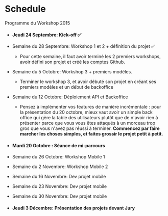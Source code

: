# Schedule
Programme du Workshop 2015

* #### Jeudi 24 Septembre: Kick-off :white_check_mark:

* Semaine du 28 Septembre: Workshop 1 et 2 + définition du projet :white_check_mark:

  * Pour cette semaine, il faut avoir terminé les 2 premiers workshops, avoir défini son projet et créé les comptes Github.

* Semaine du 5 Octobre: Workshop 3 + premiers modèles.
  * Terminer le workshop 3, et avoir débuté son projet en créant ses premiers modèles et un début de backoffice

* Semaine du 12 Octobre: Déploiement API et Backoffice
  * Pensez à implémenter vos features de manière incrémentale : pour la présentation du 20 octobre, mieux vaut avoir un simple back office qui gère la table des utilisateurs plutôt que de n'avoir rien à présenter parce que vous vous êtes attaqués à un morceau trop gros que vous n'avez pas réussi à terminer. **Commencez par faire marcher les choses simples, et faites grossir le projet petit à petit.**

* #### Mardi 20 Octobre : Séance de mi-parcours

* Semaine du 26 Octobre: Workshop Mobile 1

* Semaine du 2 Novembre: Workshop Mobile 2

* Semaine du 16 Novembre: Dev projet mobile

* Semaine du 23 Novembre: Dev projet mobile

* Semaine du 30 Novembre: Dev projet mobile

* #### Jeudi 3 Décembre: Présentation des projets devant Jury
